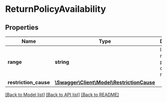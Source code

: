 # ReturnPolicyAvailability

## Properties
Name | Type | Description | Notes
------------ | ------------- | ------------- | -------------
**range** | **string** | Indicates if return policy is full or restricted. | [optional] 
**restriction_cause** | [**\Swagger\Client\Model\RestrictionCause**](RestrictionCause.md) |  | [optional] 

[[Back to Model list]](../../README.md#documentation-for-models) [[Back to API list]](../../README.md#documentation-for-api-endpoints) [[Back to README]](../../README.md)

